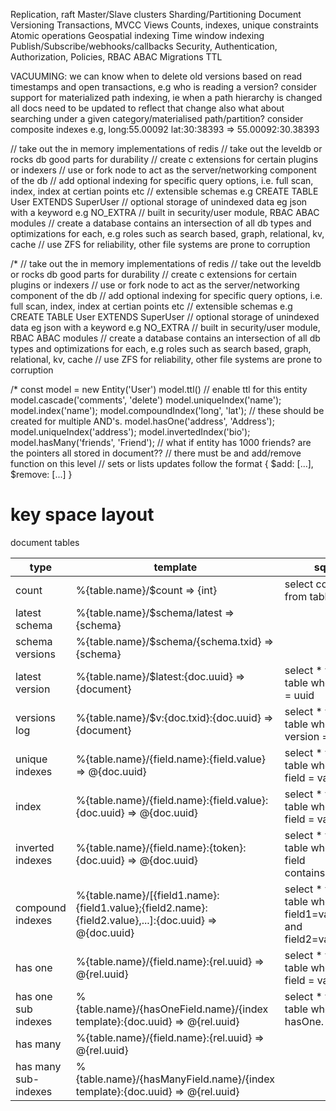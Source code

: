 Replication, raft
Master/Slave clusters
Sharding/Partitioning
Document Versioning
Transactions, MVCC
Views
Counts, indexes, unique constraints
Atomic operations
Geospatial indexing
Time window indexing
Publish/Subscribe/webhooks/callbacks
Security, Authentication, Authorization, Policies, RBAC ABAC
Migrations
TTL

VACUUMING: we can know when to delete old versions based on read timestamps and open transactions, e.g who is reading a version?
consider support for materialized path indexing, ie
when a path hierarchy is changed all docs need to be updated to reflect that change
also what about searching under a given category/materialised path/partition?
consider composite indexes e.g,
long:55.00092 lat:30:38393 => 55.00092:30.38393

// take out the in memory implementations of redis
// take out the leveldb or rocks db good parts for durability
// create c extensions for certain plugins or indexers
// use or fork node to act as the server/networking component of the db
// add optional indexing for specific query options, i.e. full scan, index, index at certian points etc
// extensible schemas e.g CREATE TABLE User EXTENDS SuperUser
// optional storage of unindexed data eg json with a keyword e.g NO_EXTRA
// built in security/user module, RBAC ABAC modules
// create a database contains an intersection of all db types and optimizations for each, e.g roles such as search based, graph, relational, kv, cache
// use ZFS for reliability, other file systems are prone to corruption

/*
// take out the in memory implementations of redis
// take out the leveldb or rocks db good parts for durability
// create c extensions for certain plugins or indexers
// use or fork node to act as the server/networking component of the db
// add optional indexing for specific query options, i.e. full scan, index, index at certian points etc
// extensible schemas e.g CREATE TABLE User EXTENDS SuperUser
// optional storage of unindexed data eg json with a keyword e.g NO_EXTRA
// built in security/user module, RBAC ABAC modules
// create a database contains an intersection of all db types and optimizations for each, e.g roles such as search based, graph, relational, kv, cache
// use ZFS for reliability, other file systems are prone to corruption

/*
const model = new Entity('User')
model.ttl() // enable ttl for this entity
model.cascade('comments', 'delete')
model.uniqueIndex('name');
model.index('name');
model.compoundIndex('long', 'lat'); // these should be created for multiple AND's.
model.hasOne('address', 'Address');
model.uniqueIndex('address');
model.invertedIndex('bio');
model.hasMany('friends', 'Friend'); // what if entity has 1000 friends? are the pointers all stored in document??
                                    // there must be and add/remove function on this level
                                    // sets or lists updates follow the format { $add: [...], $remove: [...] }


key space layout
================

document tables

type                 | template | sql
---------------------|----------|-------------------------------------------------------|
count                | %{table.name}/$count => {int} | select count() from table
latest schema        | %{table.name}/$schema/latest => {schema} | 
schema versions      | %{table.name}/$schema/{schema.txid} => {schema} | 
latest version       | %{table.name}/$latest:{doc.uuid} => {document} |select * from table where id = uuid
versions log         | %{table.name}/$v:{doc.txid}:{doc.uuid} => {document} | select * from table where version = vid
unique indexes       | %{table.name}/{field.name}:{field.value} => @{doc.uuid} | select * from table where field = value
index                | %{table.name}/{field.name}:{field.value}:{doc.uuid} => @{doc.uuid} | select * from table where field = value
inverted indexes     | %{table.name}/{field.name}:{token}:{doc.uuid} => @{doc.uuid} | select * from table where field contains(value)
compound indexes     | %{table.name}/[{field1.name}:{field1.value};{field2.name}:{field2.value},...]:{doc.uuid} => @{doc.uuid} | select * from table where field1=value1 and field2=value2
has one              | %{table.name}/{field.name}:{rel.uuid} => @{rel.uuid} | select * from table where field = value
has one sub indexes  | %{table.name}/{hasOneField.name}/{index template}:{doc.uuid} => @{rel.uuid} | select * from table where hasOne.
has many             | %{table.name}/{field.name}:{rel.uuid} => @{rel.uuid}
has many sub-indexes | %{table.name}/{hasManyField.name}/{index template}:{doc.uuid} => @{rel.uuid}











